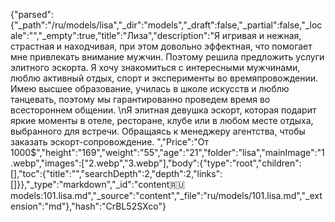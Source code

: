 {"parsed":{"_path":"/ru/models/lisa","_dir":"models","_draft":false,"_partial":false,"_locale":"","_empty":true,"title":"Лиза","description":"Я игривая и нежная, страстная и находчивая, при этом довольно эффектная, что помогает мне привлекать внимание мужчин. Поэтому решила предложить услуги элитного эскорта. Я хочу знакомиться с интересными мужчинами, люблю активный отдых, спорт и эксперименты во времяпровождении. Имею высшее образование, училась в школе искусств и люблю танцевать, поэтому мы гарантированно проведем время во всестороннем общении.    \nЯ элитная девушка эскорт, которая подарит яркие моменты в отеле, ресторане, клубе или в любом месте отдыха, выбранного для встречи. Обращаясь к менеджеру агентства, чтобы заказать эскорт-сопровождение. ","Price":"От 1000$","height":"169","weight":"55","age":"21","folder":"lisa","mainImage":"1.webp","images":["2.webp","3.webp"],"body":{"type":"root","children":[],"toc":{"title":"","searchDepth":2,"depth":2,"links":[]}},"_type":"markdown","_id":"content:ru:models:101.lisa.md","_source":"content","_file":"ru/models/101.lisa.md","_extension":"md"},"hash":"CrBL52SXco"}